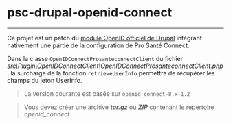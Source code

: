 # psc-drupal-openid-connect
---
Ce projet est un patch du [module OpenID officiel de Drupal](https://www.drupal.org/project/openid_connect) intégrant nativement une partie de la configuration de Pro Santé Connect.

Dans la classe ```OpenIDConnectProsanteconnectClient``` du fichier *src\Plugin\OpenIDConnectClient\OpenIDConnectProsanteconnectClient.php*, la surcharge de la fonction ```retrieveUserInfo``` permettra de récupérer les champs du jeton UserInfo.

> La version courante est basée sur ```openid_connect-8.x-1.2```

> Vous devez créer une archive ***tar.gz*** ou ***ZIP*** contenant le repertoire *openid_connect*

